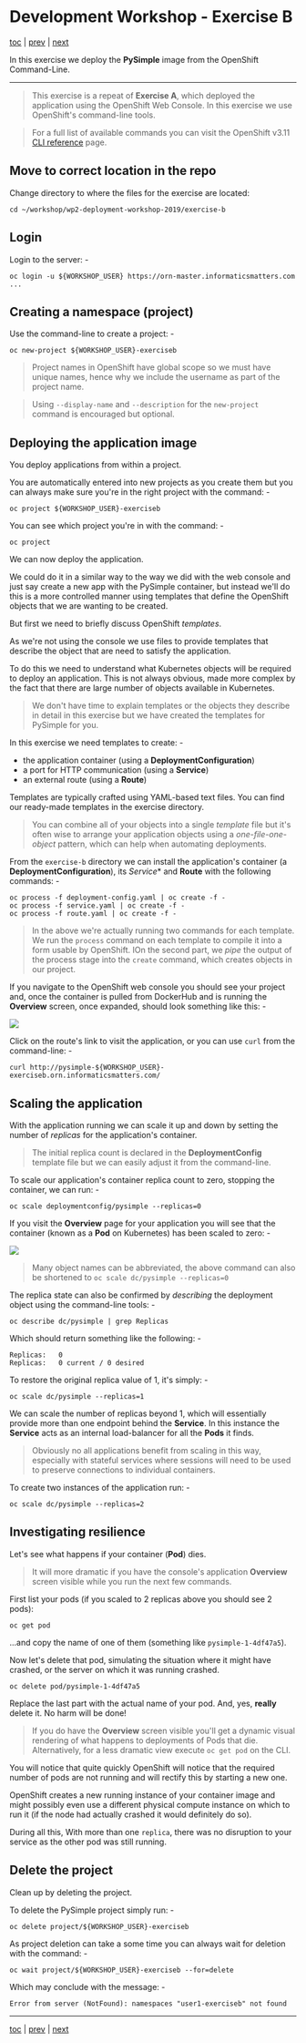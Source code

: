 # Development Workshop - Exercise B

[toc](../README.md) | [prev](../tutorial-2/README.md) | [next](../exercise-c/README.md)

In this exercise we deploy the **PySimple** image from the OpenShift Command-Line.

---

>   This exercise is a repeat of **Exercise A**, which deployed the application
    using the OpenShift Web Console. In this exercise we use OpenShift's
    command-line tools.

>   For a full list of available commands you can visit the OpenShift v3.11
    [CLI reference] page.

## Move to correct location in the repo

Change directory to where the files for the exercise are located:

    cd ~/workshop/wp2-deployment-workshop-2019/exercise-b

## Login
Login to the server: -

    oc login -u ${WORKSHOP_USER} https://orn-master.informaticsmatters.com
    ...

## Creating a namespace (project)
Use the command-line to create a project: -

    oc new-project ${WORKSHOP_USER}-exerciseb

>   Project names in OpenShift have global scope so we must have unique names,
    hence why we include the username as part of the project name.

>   Using `--display-name` and `--description` for the `new-project` command
    is encouraged but optional.

## Deploying the application image
You deploy applications from within a project.

You are automatically entered into new projects as you create them but you can
always make sure you're in the right project with the command: -

    oc project ${WORKSHOP_USER}-exerciseb

You can see which project you're in with the command: -

    oc project

We can now deploy the application.

We could do it in a similar way to the way we did with the web console and
just say create a new app with the PySimple container, but instead we'll do
this is a more controlled manner using templates that define the OpenShift
objects that we are wanting to be created. 

But first we need to briefly discuss OpenShift _templates_.

As we're not using the console we use files to provide templates that describe
the object that are need to satisfy the application.

To do this we need to understand what Kubernetes objects will be required
to deploy an application. This is not always obvious, made more complex
by the fact that there are large number of objects available in Kubernetes.

>   We don't have time to explain templates or the objects they describe in
    detail in this exercise but we have created the templates for PySimple
    for you.

In this exercise we need templates to create: -

-   the application container (using a **DeploymentConfiguration**)
-   a port for HTTP communication (using a **Service**)
-   an external route (using a **Route**)

Templates are typically crafted using YAML-based text files. You can find
our ready-made templates in the exercise directory.

>   You can combine all of your objects into a single _template_ file but
    it's often wise to arrange your application objects using a
    _one-file-one-object_ pattern, which can help when automating
    deployments.

From the `exercise-b` directory we can install the application's container
(a **DeploymentConfiguration**), its *Service**  and **Route** with the
following commands: -

    oc process -f deployment-config.yaml | oc create -f -
    oc process -f service.yaml | oc create -f -
    oc process -f route.yaml | oc create -f -

>   In the above we're actually running two commands for each template.
    We run the `process` command on each template to compile it into a form
    usable by OpenShift. IOn the second part, we _pipe_ the output of the
    process stage into the `create` command, which creates objects in our
    project.

If you navigate to the OpenShift web console you should see your project
and, once the container is pulled from DockerHub and is running the
**Overview** screen, once expanded, should look something like this: -

![](screen-3.png)
    
Click on the route's link to visit the application, or you can use
`curl` from the command-line: -

    curl http://pysimple-${WORKSHOP_USER}-exerciseb.orn.informaticsmatters.com/

## Scaling the application
With the application running we can scale it up and down by
setting the number of _replicas_ for the application's container.

>   The initial replica count is declared in the **DeploymentConfig** template
    file but we can easily adjust it from the command-line.

To scale our application's container replica count to zero,
stopping the container, we can run: -

    oc scale deploymentconfig/pysimple --replicas=0

If you visit the **Overview** page for your application you will see
that the container (known as a **Pod** on Kubernetes) has been scaled to
zero: -

![](screen-4.png)

>   Many object names can be abbreviated, the above command can
    also be shortened to `oc scale dc/pysimple --replicas=0`

The replica state can also be confirmed by _describing_ the deployment
object using the command-line tools: -

    oc describe dc/pysimple | grep Replicas

Which should return something like the following: -

    Replicas:	0
	Replicas:	0 current / 0 desired

To restore the original replica value of 1, it's simply: -

    oc scale dc/pysimple --replicas=1

We can scale the number of replicas beyond 1, which will essentially provide
more than one endpoint behind the **Service**. In this instance the **Service**
acts as an internal load-balancer for all the **Pods** it finds.

>   Obviously no all applications benefit from scaling in this way,
    especially with stateful services where sessions will need to be
    used to preserve connections to individual containers.

To create two instances of the application run: -

    oc scale dc/pysimple --replicas=2

## Investigating resilience
Let's see what happens if your container (**Pod**) dies. 

>   It will more dramatic if you have the console's application **Overview**
    screen visible while you run the next few commands.
 
First list your pods (if you scaled to 2 replicas above you should see 2 pods):

    oc get pod

...and copy the name of one of them (something like `pysimple-1-4df47a5`).

Now let's delete that pod, simulating the situation where it might have crashed,
or the server on which it was running crashed.

    oc delete pod/pysimple-1-4df47a5

Replace the last part with the actual name of your pod. And, yes,
**really** delete it. No harm will be done!

>   If you do have the **Overview** screen visible you'll get a dynamic visual
    rendering of what happens to deployments of Pods that die. Alternatively,
    for a less dramatic view execute `oc get pod` on the CLI.

You will notice that quite quickly OpenShift will notice that the required
number of pods are not running and will rectify this by starting a new one.

OpenShift creates a new running instance of your container image and
might possibly even use a different physical compute instance on which to
run it (if the node had actually crashed it would definitely do so).

During all this, With more than one `replica`, there was no disruption to your
service as the other pod was still running.

## Delete the project
Clean up by deleting the project.

To delete the PySimple project simply run: -

    oc delete project/${WORKSHOP_USER}-exerciseb
    
As project deletion can take a some time you can always wait for deletion
with the command: -

    oc wait project/${WORKSHOP_USER}-exerciseb --for=delete

Which may conclude with the message: -

    Error from server (NotFound): namespaces "user1-exerciseb" not found

---

[toc](../README.md) | [prev](../tutorial-2/README.md) | [next](../exercise-c/README.md)

[cli reference]: https://docs.openshift.com/container-platform/3.11/cli_reference/basic_cli_operations.html

